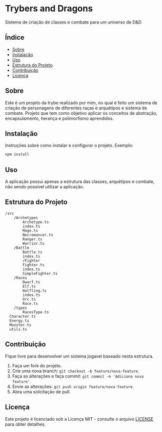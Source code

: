 # Trybers and Dragons

Sistema de criação de classes e combate para um universo de D&D

## Índice

- [Sobre](#sobre)
- [Instalação](#instalação)
- [Uso](#uso)
- [Estrutura do Projeto](#estrutura-do-projeto)
- [Contribuição](#contribuição)
- [Licença](#licença)

## Sobre
Este é um projeto da trybe realizado por mim, no qual é feito um sistema de criação de personagens de diferentes raças e arquétipos e sistema de combate.
Projeto que tem como objetivo aplicar os conceitos de abstração, encapsulamento, herança e polimorfismo aprendidos.



## Instalação

Instruções sobre como instalar e configurar o projeto. Exemplo:

```bash
npm install
```

## Uso

A aplicação possui apenas a estrutura das classes, arquétipos e combate, não sendo possível utilizar a aplicação.
## Estrutura do Projeto
```
/src
    /Archetypes
        Archetype.ts
        index.ts
        Mage.ts
        Necromancer.ts
        Ranger.ts
        Warrior.ts
    /Battle
        Battle.ts
        index.ts
        /Fighter
        Fighter.ts
        index.ts
        SimpleFighter.ts
    /Races
        Dwarf.ts
        Elf.ts
        Halfling.ts
        index.ts
        Orc.ts
        Race.ts
    /types
        RacesType.ts
  Character.ts
  Energy.ts
  Monster.ts
  utils.ts

```

## Contribuição

Fique livre para desenvolver um sistema jogavel baseado nesta estrutura.
1. Faça um fork do projeto.
2. Crie uma nova branch: `git checkout -b feature/nova-feature`.
3. Faça as alterações e faça commit: `git commit -m 'Adiciona nova feature'`.
4. Envie as alterações: `git push origin feature/nova-feature`.
5. Abra uma solicitação de pull.

## Licença

Este projeto é licenciado sob a Licença MIT - consulte o arquivo [LICENSE](LICENSE) para obter detalhes.